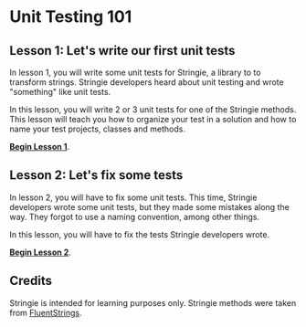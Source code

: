 # Unit Testing 101

## Lesson 1: Let's write our first unit tests

In lesson 1, you will write some unit tests for Stringie, a library to to transform strings. Stringie developers heard about unit testing and wrote "something" like unit tests.

In this lesson, you will write 2 or 3 unit tests for one of the Stringie methods. This lesson will teach you how to organize your test in a solution and how to name your test projects, classes and methods.

**[Begin Lesson 1](Lesson1/README.md)**.

## Lesson 2: Let's fix some tests

In lesson 2, you will have to fix some unit tests. This time, Stringie developers wrote some unit tests, but they made some mistakes along the way. They forgot to use a naming convention, among other things.

In this lesson, you will have to fix the tests Stringie developers wrote.

**[Begin Lesson 2](Lesson2/README.md)**.

## Credits

Stringie is intended for learning purposes only. Stringie methods were taken from [FluentStrings](https://github.com/MSayfullin/FluentStrings).